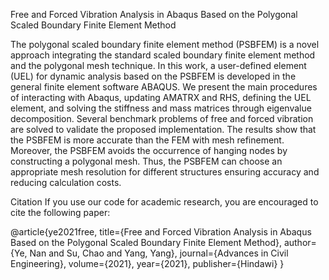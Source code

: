 Free and Forced Vibration Analysis in Abaqus Based on the Polygonal Scaled Boundary Finite Element Method


The polygonal scaled boundary finite element method (PSBFEM) is a novel approach integrating the standard scaled boundary finite element method and the polygonal mesh technique. In this work, a user-defined element (UEL) for dynamic analysis based on the PSBFEM is developed in the general finite element software ABAQUS. We present the main procedures of interacting with Abaqus, updating AMATRX and RHS, defining the UEL element, and solving the stiffness and mass matrices through eigenvalue decomposition. Several benchmark problems of free and forced vibration are solved to validate the proposed implementation. The results show that the PSBFEM is more accurate than the FEM with mesh refinement. Moreover, the PSBFEM avoids the occurrence of hanging nodes by constructing a polygonal mesh. Thus, the PSBFEM can choose an appropriate mesh resolution for different structures ensuring accuracy and reducing calculation costs.

Citation
If you use our code for academic research, you are encouraged to cite the following paper:

@article{ye2021free,
  title={Free and Forced Vibration Analysis in Abaqus Based on the Polygonal Scaled Boundary Finite Element Method},
  author={Ye, Nan and Su, Chao and Yang, Yang},
  journal={Advances in Civil Engineering},
  volume={2021},
  year={2021},
  publisher={Hindawi}
}
